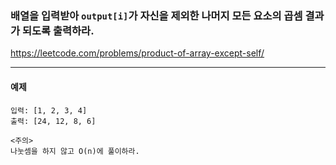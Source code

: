 ### 배열을 입력받아 `output[i]`가 자신을 제외한 나머지 모든 요소의 곱셈 결과가 되도록 출력하라.
https://leetcode.com/problems/product-of-array-except-self/
***

#### 예제 
```commandline
입력: [1, 2, 3, 4]
출력: [24, 12, 8, 6]

<주의>
나눗셈을 하지 않고 O(n)에 풀이하라.
```